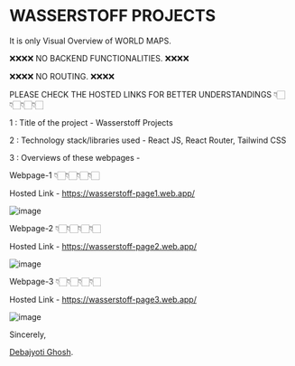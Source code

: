# WASSERSTOFF PROJECTS

It is only Visual Overview of WORLD MAPS. 

❌❌❌❌ NO BACKEND FUNCTIONALITIES. ❌❌❌❌

❌❌❌❌ NO ROUTING. ❌❌❌❌

PLEASE CHECK THE HOSTED LINKS FOR BETTER UNDERSTANDINGS 👇🏻👇🏻👇🏻👇🏻
 
1 : Title of the project - Wasserstoff Projects

2 : Technology stack/libraries used - React JS, React Router, Tailwind CSS

3 : Overviews of these webpages - 

Webpage-1 👇🏻👇🏻👇🏻👇🏻

Hosted Link - https://wasserstoff-page1.web.app/

![image](https://github.com/DGRYZER/WASSERSTOFF-PROJECTS/assets/91932081/b47e07db-9022-4873-95c6-c39e9683c991)

Webpage-2 👇🏻👇🏻👇🏻👇🏻

Hosted Link - https://wasserstoff-page2.web.app/

![image](https://github.com/DGRYZER/WASSERSTOFF-PROJECTS/assets/91932081/8b9688d6-ceec-497e-bf1f-6ab535c7a69d)

Webpage-3 👇🏻👇🏻👇🏻👇🏻

Hosted Link - https://wasserstoff-page3.web.app/

![image](https://github.com/DGRYZER/WASSERSTOFF-PROJECTS/assets/91932081/ebd5b6e8-1a66-4248-83c2-40e0844b0249)


Sincerely,

[Debajyoti Ghosh](https://convolexa-2503.web.app/).
